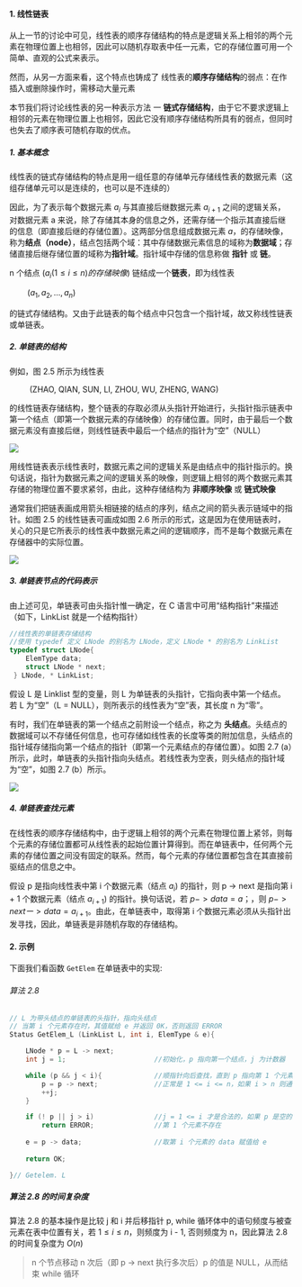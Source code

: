
#### 1. 线性链表

从上一节的讨论中可见，线性表的顺序存储结构的特点是逻辑关系上相邻的两个元素在物理位置上也相邻，因此可以随机存取表中任一元素，它的存储位置可用一个简单、直观的公式来表示。

然而，从另一方面来看，这个特点也铸成了 线性表的**顺序存储结构**的弱点：在作插入或删除操作时，需移动大量元素

本节我们将讨论线性表的另一种表示方法 一 **链式存储结构**，由于它不要求逻辑上相邻的元素在物理位置上也相邻，因此它没有顺序存储结构所具有的弱点，但同时也失去了顺序表可随机存取的优点。

##### 1. 基本概念

线性表的链式存储结构的特点是用一组任意的存储单元存储线性表的数据元素（这组存储单元可以是连续的，也可以是不连续的）

因此，为了表示每个数据元素 $a_i$ 与其直接后继数据元素 $a_{i+1}$ 之间的逻辑关系，对数据元素 a 来说，除了存储其本身的信息之外，还需存储一个指示其直接后继的信息（即直接后继的存储位置）。这两部分信息组成数据元素 $a$，的存储映像，称为**结点（node）**，结点包括两个域：其中存储数据元素信息的域称为**数据域**；存储直接后继存储位置的域称为**指针域**。指针域中存储的信息称做 **指针** 或 **链**。

n 个结点 $(a_i (1 \leq i \leq n) 的存储映像)$ 链结成一个**链表**，即为线性表

$\qquad\left(a_{1}, a_{2}, \dots, a_{n}\right)$

的链式存储结构。又由于此链表的每个结点中只包含一个指针域，故又称线性链表或单链表。

##### 2. 单链表的结构

例如，图 2.5 所示为线性表

$\qquad$ (ZHAO, QIAN, SUN, LI, ZHOU, WU, ZHENG, WANG)

的线性链表存储结构，整个链表的存取必须从头指针开始进行，头指针指示链表中第一个结点（即第一个数据元素的存储映像）的存储位置。同时，由于最后一个数据元素没有直接后继，则线性链表中最后一个结点的指针为“空”（NULL）

![](https://gitee.com/mayundaze/img_bed/raw/master/20200605115032.png)

用线性链表表示线性表时，数据元素之间的逻辑关系是由结点中的指针指示的。换句话说，指针为数据元素之间的逻辑关系的映像，则逻辑上相邻的两个数据元素其存储的物理位置不要求紧邻，由此，这种存储结构为 **非顺序映像** 或 **链式映像**

通常我们把链表画成用箭头相链接的结点的序列，结点之间的箭头表示链域中的指针。如图 2.5 的线性链表可画成如图 2.6 所示的形式，这是因为在使用链表时，关心的只是它所表示的线性表中数据元素之间的逻辑顺序，而不是每个数据元素在存储器中的实际位置。

![](https://gitee.com/mayundaze/img_bed/raw/master/20200605115343.png)

##### 3. 单链表节点的代码表示

由上述可见，单链表可由头指针惟一确定，在 C 语言中可用“结构指针”来描述（如下，LinkList 就是一个结构指针）

```cpp
//线性表的单链表存储结构
//使用 typedef 定义 LNode 的别名为 LNode，定义 LNode * 的别名为 LinkList
typedef struct LNode{
    ElemType data;
    struct LNode * next;
 } LNode, * LinkList;
```

假设 L 是 Linklist 型的变量，则 L 为单链表的头指针，它指向表中第一个结点。若 L 为“空”（L = NULL），则所表示的线性表为“空”表，其长度 n 为“零”。

有时，我们在单链表的第一个结点之前附设一个结点，称之为 **头结点**。头结点的数据域可以不存储任何信息，也可存储如线性表的长度等类的附加信息，头结点的指针域存储指向第一个结点的指针（即第一个元素结点的存储位置）。如图 2.7 (a）所示，此时，单链表的头指针指向头结点。若线性表为空表，则头结点的指针域为“空”，如图 2.7 (b）所示。

![](https://gitee.com/mayundaze/img_bed/raw/master/20200605135545.png)

##### 4. 单链表查找元素

在线性表的顺序存储结构中，由于逻辑上相邻的两个元素在物理位置上紧邻，则每个元素的存储位置都可从线性表的起始位置计算得到。而在单链表中，任何两个元素的存储位置之间没有固定的联系。然而，每个元素的存储位置都包含在其直接前驱结点的信息之中。

假设 p 是指向线性表中第 i 个数据元素（结点 $a_i$) 的指针，则 p -> next 是指向第 i + 1 个数据元素（结点 $a_{i + 1}$) 的指针。换句话说，若 $p-> data = a$；，则 $p -> next ー> data = a_{i + 1}$。由此，在单链表中，取得第 i 个数据元素必须从头指针出发寻找，因此，单链表是非随机存取的存储结构。

#### 2. 示例

下面我们看函数 `GetElem` 在单链表中的实现:

###### 算法 2.8

```cpp
// L 为带头结点的单链表的头指针，指向头结点
// 当第 i 个元素存在时，其值赋给 e 并返回 0K，否则返回 ERROR
Status GetElem_L (LinkList L, int i, ElemType & e){

    LNode * p = L -> next; 
    int j = 1;                      //初始化，p 指向第一个结点，j 为计数器

    while (p && j < i){             //顺指针向后查找，直到 p 指向第 1 个元素或 p 为空
        p = p -> next;              //正常是 1 <= i <= n，如果 i > n 则通过 p 来结束循环，则该循环执行了 n 次后 p -> next 是 NULL，此时结束循环
        ++j;
    }

    if (! p || j > i)               //j = 1 <= i 才是合法的，如果 p 是空的则 
        return ERROR;               //第 1 个元素不存在
    
    e = p -> data;                  //取第 i 个元素的 data 赋值给 e
    
    return OK;

}// Getelem. L
```

##### 算法 2.8 的时间复杂度

算法 2.8 的基本操作是比较 j 和 i 并后移指针 p, while 循环体中的语句频度与被查元素在表中位置有关，若 $1 \leq i \leq n$，则频度为 i - 1, 否则频度为 n，因此算法 2.8 的时间复杂度为 $O(n)$

> n 个节点移动 n 次后（即 p -> next 执行多次后）p 的值是 NULL，从而结束 while 循环
